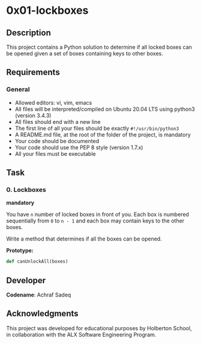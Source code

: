 # 0x01-lockboxes

## Description
This project contains a Python solution to determine if all locked boxes can be opened given a set of boxes containing keys to other boxes.

## Requirements
### General
- Allowed editors: vi, vim, emacs
- All files will be interpreted/compiled on Ubuntu 20.04 LTS using python3 (version 3.4.3)
- All files should end with a new line
- The first line of all your files should be exactly `#!/usr/bin/python3`
- A README.md file, at the root of the folder of the project, is mandatory
- Your code should be documented
- Your code should use the PEP 8 style (version 1.7.x)
- All your files must be executable

## Task
### 0. Lockboxes
**mandatory**

You have `n` number of locked boxes in front of you. Each box is numbered sequentially from `0` to `n - 1` and each box may contain keys to the other boxes.

Write a method that determines if all the boxes can be opened.

**Prototype:**
```python
def canUnlockAll(boxes)
```
## **Developer**

**Codename**: Achraf Sadeq  

## **Acknowledgments**

This project was developed for educational purposes by Holberton School, in collaboration with the ALX Software Engineering Program.
